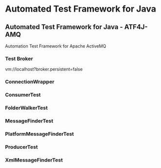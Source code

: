 # Automated Test Framework for Java

## Automated Test Framework for Java - ATF4J-AMQ

Automation Test Framework for Apache ActiveMQ

### Test Broker
vm://localhost?broker.persistent=false

### ConnectionWrapper
### ConsumerTest
### FolderWalkerTest
### MessageFinderTest
### PlatformMessageFinderTest
### ProducerTest
### XmlMessageFinderTest
